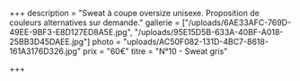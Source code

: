 +++
description = "Sweat à coupe oversize unisexe. Proposition de couleurs alternatives sur demande."
gallerie = ["/uploads/6AE33AFC-769D-49EE-9BF3-E8D127ED8A5E.jpg", "/uploads/95E15D5B-633A-40BF-A018-25BB3D45DAEE.jpg"]
photo = "uploads/AC50F082-131D-4BC7-8618-161A3176D326.jpg"
prix = "60€"
titre = "N°10 - Sweat gris"

+++
